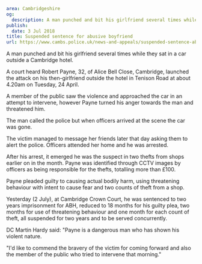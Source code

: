 ```yaml
area: Cambridgeshire
og:
  description: A man punched and bit his girlfriend several times while they sat in a car outside a Cambridge hotel.
publish:
  date: 3 Jul 2018
title: Suspended sentence for abusive boyfriend
url: https://www.cambs.police.uk/news-and-appeals/suspended-sentence-abusive-boyfriend
```

A man punched and bit his girlfriend several times while they sat in a car outside a Cambridge hotel.

A court heard Robert Payne, 32, of Alice Bell Close, Cambridge, launched the attack on his then-girlfriend outside the hotel in Tenison Road at about 4.20am on Tuesday, 24 April.

A member of the public saw the violence and approached the car in an attempt to intervene, however Payne turned his anger towards the man and threatened him.

The man called the police but when officers arrived at the scene the car was gone.

The victim managed to message her friends later that day asking them to alert the police. Officers attended her home and he was arrested.

After his arrest, it emerged he was the suspect in two thefts from shops earlier on in the month. Payne was identified through CCTV images by officers as being responsible for the thefts, totalling more than £100.

Payne pleaded guilty to causing actual bodily harm, using threatening behaviour with intent to cause fear and two counts of theft from a shop.

Yesterday (2 July), at Cambridge Crown Court, he was sentenced to two years imprisonment for ABH, reduced to 18 months for his guilty plea, two months for use of threatening behaviour and one month for each count of theft, all suspended for two years and to be served concurrently.

DC Martin Hardy said: "Payne is a dangerous man who has shown his violent nature.

"I'd like to commend the bravery of the victim for coming forward and also the member of the public who tried to intervene that morning."
